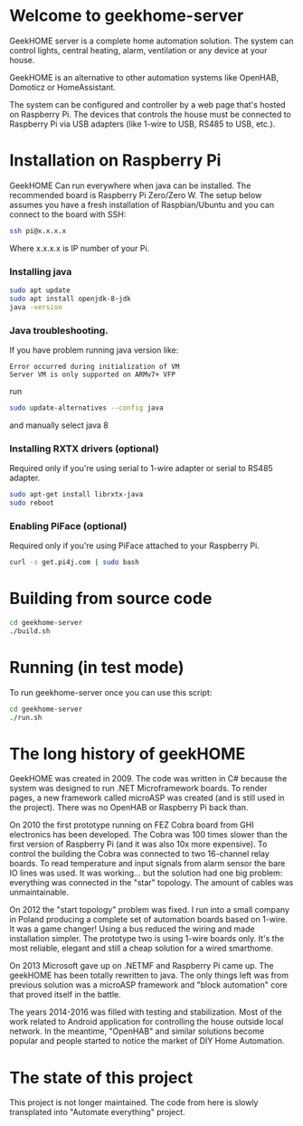 Welcome to geekhome-server
==========================

GeekHOME server is a complete home automation solution. The system can control lights, central heating, alarm, ventilation or any device at your house.

GeekHOME is an alternative to other automation systems like OpenHAB, Domoticz or HomeAssistant.

The system can be configured and controller by a web page that's hosted on Raspberry Pi. The devices that controls the house must be connected to Raspberry Pi via USB adapters (like 1-wire to USB, RS485 to USB, etc.). 

# Installation on Raspberry Pi
GeekHOME Can run everywhere when java can be installed. The recommended board is Raspberry Pi Zero/Zero W.
The setup below assumes you have a fresh installation of Raspbian/Ubuntu and you can connect to the board with SSH:
```bash
ssh pi@x.x.x.x
```
Where x.x.x.x is IP number of your Pi.

### Installing java
```bash
sudo apt update
sudo apt install openjdk-8-jdk
java -version
```

### Java troubleshooting.
If you have problem running java version like:
```
Error occurred during initialization of VM
Server VM is only supported on ARMv7+ VFP
```
run
```bash 
sudo update-alternatives --config java
```
and manually select java 8

### Installing RXTX drivers (optional)
Required only if you're using serial to 1-wire adapter or serial to RS485 adapter.
```bash
sudo apt-get install librxtx-java
sudo reboot
```

### Enabling PiFace (optional)
Required only if you're using PiFace attached to your Raspberry Pi.
```bash
curl -s get.pi4j.com | sudo bash
```


# Building from source code
```bash
cd geekhome-server
./build.sh
```

# Running (in test mode)
To run geekhome-server once you can use this script:
```bash
cd geekhome-server
./run.sh
```

The long history of geekHOME
============================
GeekHOME was created in 2009. The code was written in C# because the system was designed to run .NET Microframework boards.
To render pages, a new framework called microASP was created (and is still used in the project).
There was no OpenHAB or Raspberry Pi back than.

On 2010 the first prototype running on FEZ Cobra board from GHI electronics has been developed. The Cobra was 100 times slower than the first version of Raspberry Pi (and it was also 10x more expensive).
To control the building the Cobra was connected to two 16-channel relay boards. To read temperature and input signals from alarm sensor the bare IO lines was used.
It was working... but the solution had one big problem: everything was connected in the "star" topology. The amount of cables was unmaintainable.

On 2012 the "start topology" problem was fixed. I run into a small company in Poland producing a complete set of automation boards based on 1-wire. It was a game changer! Using a bus reduced the wiring and made installation simpler. 
The prototype two is using 1-wire boards only. It's the most reliable, elegant and still a cheap solution for a wired smarthome.

On 2013 Microsoft gave up on .NETMF and Raspberry Pi came up. The geekHOME has been totally rewritten to java. 
The only things left was from previous solution was a microASP framework and "block automation" core that proved itself in the battle.

The years 2014-2016 was filled with testing and stabilization. Most of the work related to Android application for controlling the house outside local network.
In the meantime, "OpenHAB" and similar solutions become popular and people started to notice the market of DIY Home Automation.

The state of this project
=========================
This project is not longer maintained. The code from here is slowly transplated into "Automate everything" project.